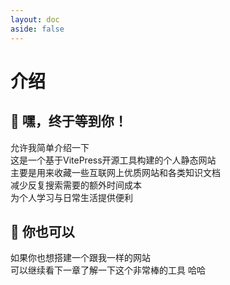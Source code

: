 ```yaml
---
layout: doc
aside: false
---
```


# 介绍
### <Badge type="tip" text="更新时间：2025/03/08" />
## 🎉 嘿，终于等到你！
允许我简单介绍一下  
这是一个基于<sapn class="marker-evy">VitePress开源工具</sapn>构建的个人静态网站  
主要是用来收藏一些互联网上优质网站和各类知识文档   
减少反复搜索需要的额外时间成本  
为个人学习与日常生活提供便利
## 💪 你也可以
如果你也想搭建一个跟我一样的网站  
可以继续看下一章了解一下这个非常棒的工具 哈哈


